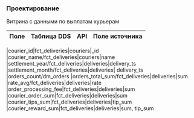 ### Проектирование

Витрина с данными по выплатам курьерам

 

| Поле | Таблица DDS | API | Поле источника |
|------|-------------|-----|----------------|

|courier_id|fct_deliveries|couriers|_id
|courier_name/fct_deliveries|couriers|name
|settlement_year/fct_deliveries|deliveries|delivery_ts
|settlement_month/fct_deliveries|deliveries|	delivery_ts
|orders_count/dm_orders	
|orders_total_sum/fct_deliveries|deliveries|sum
|rate_avg/fct_deliveries|deliveries|rate
|order_processing_fee|fct_deliveries|deliveries|sum
|courier_order_sum|fct_deliveries|deliveries|sum 
|courier_tips_sum|fct_deliveries|deliveries|tip_sum
|courier_reward_sum|fct_deliveries|deliveries|sum, tip_sum

